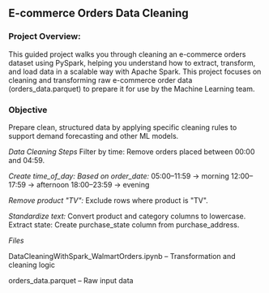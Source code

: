 ## E-commerce Orders Data Cleaning

### Project Overview: 
This guided project walks you through cleaning an e-commerce orders dataset using PySpark, helping you understand how to extract, transform, and load data in a scalable way with Apache Spark. 
This project focuses on cleaning and transforming raw e-commerce order data (orders_data.parquet) to prepare it for use by the Machine Learning team.

### Objective

Prepare clean, structured data by applying specific cleaning rules to support demand forecasting and other ML models.

*Data Cleaning Steps*
Filter by time: Remove orders placed between 00:00 and 04:59.

*Create time_of_day: Based on order_date:*
05:00–11:59 → morning
12:00–17:59 → afternoon
18:00–23:59 → evening

*Remove product "TV":* Exclude rows where product is "TV".

*Standardize text:* Convert product and category columns to lowercase.
Extract state: Create purchase_state column from purchase_address.

*Files*

DataCleaningWithSpark_WalmartOrders.ipynb – Transformation and cleaning logic

orders_data.parquet – Raw input data
